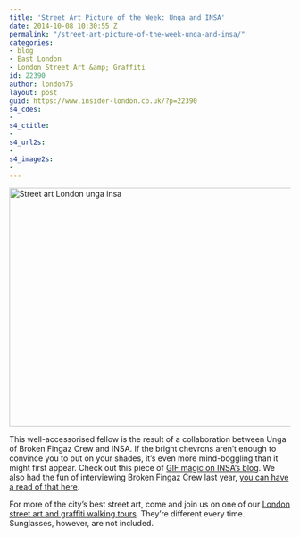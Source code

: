 ```yaml
---
title: 'Street Art Picture of the Week: Unga and INSA'
date: 2014-10-08 10:30:55 Z
permalink: "/street-art-picture-of-the-week-unga-and-insa/"
categories:
- blog
- East London
- London Street Art &amp; Graffiti
id: 22390
author: london75
layout: post
guid: https://www.insider-london.co.uk/?p=22390
s4_cdes:
-
s4_ctitle:
-
s4_url2s:
-
s4_image2s:
-
---
```


[<img class="aligncenter wp-image-22983 size-full" src="/wp-content/uploads/2014/09/Unga-Insa-street-art1.jpg" alt="Street art London unga insa " width="569" height="427" />](/wp-content/uploads/2014/09/Unga-Insa-street-art1.jpg)

This well-accessorised fellow is the result of a collaboration between Unga of Broken Fingaz Crew and INSA. If the bright chevrons aren&#8217;t enough to convince you to put on your shades, it&#8217;s even more mind-boggling than it might first appear. Check out this piece of <a href="http://www.insaland.com/blog/on-the-brain" target="_blank">GIF magic on INSA&#8217;s blog</a>. We also had the fun of interviewing Broken Fingaz Crew last year, <a href="/london-street-art-walking-tours-broken-fingaz-crew/" target="_blank">you can have a read of that here</a>.

For more of the city&#8217;s best street art, come and join us on one of our <a href="https://www.insider-london.co.uk/london-graffiti-artists-walking-tours/" target="_blank">London street art and graffiti walking tours</a>. They&#8217;re different every time. Sunglasses, however, are not included.
